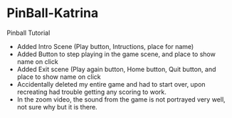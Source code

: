# PinBall-Katrina
 Pinball Tutorial 
* Added Intro Scene (Play button, Intructions, place for name)
* Added Button to step playing in the game scene, and place to show name on click 
* Added Exit scene (Play again button, Home button, Quit button, and place to show name on click
* Accidentally deleted my entire game and had to start over, upon recreating had trouble getting any scoring to work. 
* In the zoom video, the sound from the game is not portrayed very well, not sure why but it is there. 
